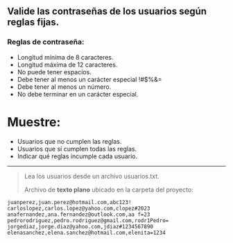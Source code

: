 ## Valide las contraseñas de los usuarios según reglas fijas.

### Reglas de contraseña:

- Longitud mínima de 8 caracteres.
- Longitud máxima de 12 caracteres.
- No puede tener espacios.
- Debe tener al menos un carácter especial !#$%&=
- Debe tener al menos un número.
- No debe terminar en un carácter especial.

# Muestre:
- Usuarios que no cumplen las reglas.
- Usuarios que sí cumplen todas las reglas.
- Indicar qué reglas incumple cada usuario.

---
> Lea los usuarios desde un archivo usuarios.txt.
> 
> Archivo de **texto plano** ubicado en la carpeta del proyecto:
~~~
juanperez,juan.perez@hotmail.com,abc123!
carloslopez,carlos.lopez@yahoo.com,clopez#2023
anafernandez,ana.fernandez@outlook.com,aa f=23
pedrorodriguez,pedro.rodriguez@gmail.com,rodr1Pedro=
jorgediaz,jorge.diaz@yahoo.com,jdiaz#1234567890
elenasanchez,elena.sanchez@hotmail.com,elenita=1234
~~~
